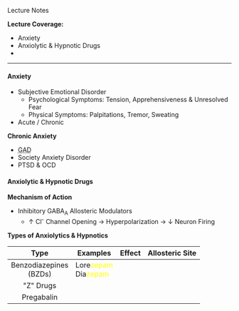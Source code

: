 Lecture Notes

**Lecture Coverage:**
- Anxiety
- Anxiolytic & Hypnotic Drugs
- 

---
#### **Anxiety**
- Subjective Emotional Disorder
	- Psychological Symptoms: Tension, Apprehensiveness & Unresolved Fear
	- Physical Symptoms: Palpitations, Tremor, Sweating
- Acute / Chronic

**Chronic Anxiety**
- <abbr Title="Generalized Anxiety Disorder">GAD</abbr>
- Society Anxiety Disorder
- PTSD & OCD


#### **Anxiolytic & Hypnotic Drugs**
**Mechanism of Action**
- Inhibitory GABA<sub>A</sub> Allosteric Modulators
	- ↑ Cl<sup>-</sup> Channel Opening → Hyperpolarization → ↓ Neuron Firing

**Types of Anxiolytics & Hypnotics**

|            Type            | Examples                                                                  | Effect | Allosteric Site |
| :------------------------: | ------------------------------------------------------------------------- | ------ | --------------- |
| Benzodiazepines <br>(BZDs) | Lore<font color=yellow>zepam</font><br>Dia<font color=yellow>zepam</font> |        |                 |
|         "Z" Drugs          |                                                                           |        |                 |
|         Pregabalin         |                                                                           |        |                 |
